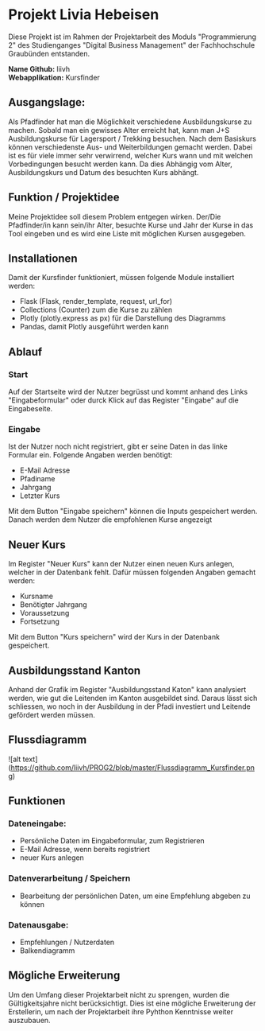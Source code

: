 # Projekt Livia Hebeisen

Diese Projekt ist im Rahmen der Projektarbeit des Moduls "Programmierung 2" des Studienganges "Digital Business Management" der Fachhochschule Graubünden entstanden. 

__Name Github:__ liivh <br>
__Webapplikation:__ Kursfinder <br>


## Ausgangslage:
Als Pfadfinder hat man die Möglichkeit verschiedene Ausbildungskurse zu machen. Sobald man ein gewisses Alter erreicht hat, kann man J+S Ausbildungskurse für Lagersport / Trekking besuchen. Nach dem Basiskurs können verschiedenste Aus- und Weiterbildungen gemacht werden. Dabei ist es für viele immer sehr verwirrend, welcher Kurs wann und mit welchen Vorbedingungen besucht werden kann. Da dies Abhängig vom Alter, Ausbildungskurs und Datum des besuchten Kurs abhängt.

## Funktion / Projektidee
Meine Projektidee soll diesem Problem entgegen wirken. Der/Die Pfadfinder/in kann sein/ihr Alter, besuchte Kurse und Jahr der Kurse in das Tool eingeben und es wird eine Liste mit möglichen Kursen ausgegeben. 


## Installationen
Damit der Kursfinder funktioniert, müssen folgende Module installiert werden:
- Flask (Flask, render_template, request, url_for)
- Collections (Counter) zum die Kurse zu zählen
- Plotly (plotly.express as px) für die Darstellung des Diagramms
- Pandas, damit Plotly ausgeführt werden kann

## Ablauf

### Start
Auf der Startseite wird der Nutzer begrüsst und kommt anhand des Links "Eingabeformular" oder durck Klick auf das Register "Eingabe" auf die Eingabeseite.

### Eingabe
Ist der Nutzer noch nicht registriert, gibt er seine Daten in das linke Formular ein. Folgende Angaben werden benötigt:
- E-Mail Adresse
- Pfadiname
- Jahrgang
- Letzter Kurs

Mit dem Button "Eingabe speichern" können die Inputs gespeichert werden. Danach werden dem Nutzer die empfohlenen Kurse angezeigt

## Neuer Kurs
Im Register "Neuer Kurs" kann der Nutzer einen neuen Kurs anlegen, welcher in der Datenbank fehlt. 
Dafür müssen folgenden Angaben gemacht werden:
- Kursname
- Benötigter Jahrgang
- Voraussetzung
- Fortsetzung

Mit dem Button "Kurs speichern" wird der Kurs in der Datenbank gespeichert.

## Ausbildungsstand Kanton
Anhand der Grafik im Register "Ausbildungsstand Katon" kann analysiert werden, wie gut die Leitenden im Kanton ausgebildet sind. Daraus lässt sich schliessen, wo noch in der Ausbildung in der Pfadi investiert und Leitende gefördert werden müssen.

## Flussdiagramm
![alt text]
(https://github.com/liivh/PROG2/blob/master/Flussdiagramm_Kursfinder.png)

## Funktionen 
### Dateneingabe:
- Persönliche Daten im Eingabeformular, zum Registrieren
- E-Mail Adresse, wenn bereits registriert
- neuer Kurs anlegen


### Datenverarbeitung / Speichern
- Bearbeitung der persönlichen Daten, um eine Empfehlung abgeben zu können

### Datenausgabe:
- Empfehlungen / Nutzerdaten
- Balkendiagramm

## Mögliche Erweiterung
Um den Umfang dieser Projektarbeit nicht zu sprengen, wurden die Gültigkeitsjahre nicht berücksichtigt. Dies ist eine mögliche Erweiterung der Erstellerin, um nach der Projektarbeit ihre Pyhthon Kenntnisse weiter auszubauen. 


